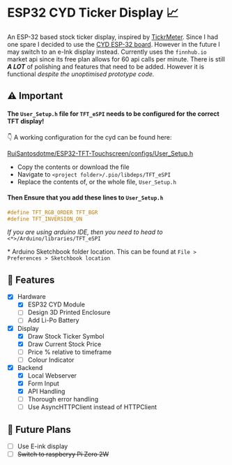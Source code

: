 # ESP32 CYD Ticker Display 📈
An ESP-32 based stock ticker display, inspired by [TickrMeter](https://tickrmeter.com/). Since I had one spare I decided to use the [CYD ESP-32 board](https://github.com/witnessmenow/ESP32-Cheap-Yellow-Display). However in the future I may switch to an e-Ink display instead. Currently uses the `finnhub.io` market api since its free plan allows for 60 api calls per minute. There is still ***A LOT*** of polishing and features that need to be added. However it is functional *despite the unoptimised prototype code.*

## ⚠ Important 
#### The `User_Setup.h` file for `TFT_eSPI` needs to be configured for the correct TFT display! 

👇 A working configuration for the cyd can be found here:

[RuiSantosdotme/ESP32-TFT-Touchscreen/configs/User_Setup.h](https://github.com/RuiSantosdotme/ESP32-TFT-Touchscreen/blob/main/configs/User_Setup.h)

- Copy the contents or download the file
- Navigate to `<project folder>/.pio/libdeps/TFT_eSPI`
- Replace the contents of, or the whole file, `User_Setup.h`

#### Then Ensure that you add these lines to `User_Setup.h`
```c
#define TFT_RGB_ORDER TFT_BGR
#define TFT_INVERSION_ON
```

*If you are using arduino IDE, then you need to head to* `<*>/Arduino/libraries/TFT_eSPI`

\* Arduino Sketchbook folder location. This can be found at  `File > Preferences > Sketchbook location`

## 📜 Features
- [X] Hardware
  - [X] ESP32 CYD Module
  - [ ] Design 3D Printed Enclosure
  - [ ] Add Li-Po Battery
- [x] Display
  - [X] Draw Stock Ticker Symbol
  - [X] Draw Current Stock Price
  - [ ] Price % relative to timeframe
  - [ ] Colour Indicator
- [x] Backend
  - [X] Local Webserver
  - [X] Form Input
  - [X] API Handling
  - [ ] Thorough error handling
  - [ ] Use AsyncHTTPClient instead of HTTPClient

## 🌌 Future Plans
- [ ] Use E-ink display
- [ ] ~~Switch to raspberyy Pi Zero 2W~~
